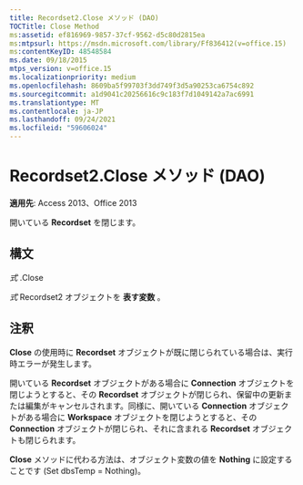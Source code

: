 ```yaml
---
title: Recordset2.Close メソッド (DAO)
TOCTitle: Close Method
ms:assetid: ef816969-9857-37cf-9562-d5c80d2815ea
ms:mtpsurl: https://msdn.microsoft.com/library/Ff836412(v=office.15)
ms:contentKeyID: 48548584
ms.date: 09/18/2015
mtps_version: v=office.15
ms.localizationpriority: medium
ms.openlocfilehash: 8609ba5f99703f3dd749f3d5a90253ca6754c892
ms.sourcegitcommit: a1d9041c20256616c9c183f7d1049142a7ac6991
ms.translationtype: MT
ms.contentlocale: ja-JP
ms.lasthandoff: 09/24/2021
ms.locfileid: "59606024"
---
```

# <a name="recordset2close-method-dao"></a>Recordset2.Close メソッド (DAO)


**適用先**: Access 2013、Office 2013

開いている **Recordset** を閉じます。

## <a name="syntax"></a>構文

*式* .Close

*式* Recordset2 オブジェクトを **表す変数** 。

## <a name="remarks"></a>注釈

**Close** の使用時に **Recordset** オブジェクトが既に閉じられている場合は、実行時エラーが発生します。

開いている **Recordset** オブジェクトがある場合に **Connection** オブジェクトを閉じようとすると、その **Recordset** オブジェクトが閉じられ、保留中の更新または編集がキャンセルされます。同様に、開いている **Connection** オブジェクトがある場合に **Workspace** オブジェクトを閉じようとすると、その **Connection** オブジェクトが閉じられ、それに含まれる **Recordset** オブジェクトも閉じられます。

**Close** メソッドに代わる方法は、オブジェクト変数の値を **Nothing** に設定することです (Set dbsTemp = Nothing)。


